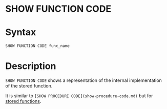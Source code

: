# SHOW FUNCTION CODE

#

# Syntax

```
SHOW FUNCTION CODE func_name
```

#

# Description

`SHOW FUNCTION CODE` shows a representation of the internal implementation of the stored function.

It is similar to `[SHOW PROCEDURE CODE](show-procedure-code.md)` but for [stored functions](/kb/en/stored-functions/).